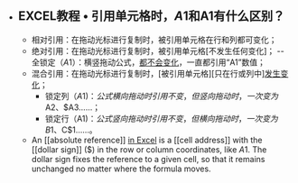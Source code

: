 - ## EXCEL教程 • 引用单元格时，$A$1和A1有什么区别？
    - 相对引用：在拖动光标进行复制时，被引用单元格在行和列都可变化；
    - 绝对引用：在拖动光标进行复制时，被引用单元格[不发生任何变化]； -- 全锁定（$A$1）：横竖拖动公式，[都不会变化](https://zhidao.baidu.com/question/174912507.html)，一直都引用“A1”数值；
    - 混合引用：在拖动光标进行复制时，[被引用单元格][只在行或列中][发生变化](https://zhuanlan.zhihu.com/p/38279572)；
        - 锁定列（$A1)：公式横向拖动时引用不变，但竖向拖动时，一次变为$A2、$A3……；
        - 锁定行（A$1)：公式竖向拖动时引用不变，但横向拖动时，一次变为B$1、C$1……。
    - An [[absolute reference]] [in Excel](https://www.ablebits.com/office-addins-blog/2015/11/25/relative-absolute-reference-excel/) is a [[cell address]] with the [[dollar sign]] ($) in the row or column coordinates, like $A$1. The dollar sign fixes the reference to a given cell, so that it remains unchanged no matter where the formula moves.
